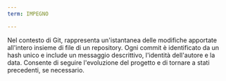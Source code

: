 ```yaml
---
term: IMPEGNO

---
```

Nel contesto di Git, rappresenta un'istantanea delle modifiche apportate all'intero insieme di file di un repository. Ogni commit è identificato da un hash unico e include un messaggio descrittivo, l'identità dell'autore e la data. Consente di seguire l'evoluzione del progetto e di tornare a stati precedenti, se necessario.